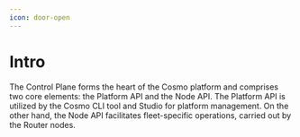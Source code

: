 ```yaml
---
icon: door-open
---
```


# Intro

The Control Plane forms the heart of the Cosmo platform and comprises two core elements: the Platform API and the Node API. The Platform API is utilized by the Cosmo CLI tool and Studio for platform management. On the other hand, the Node API facilitates fleet-specific operations, carried out by the Router nodes.
